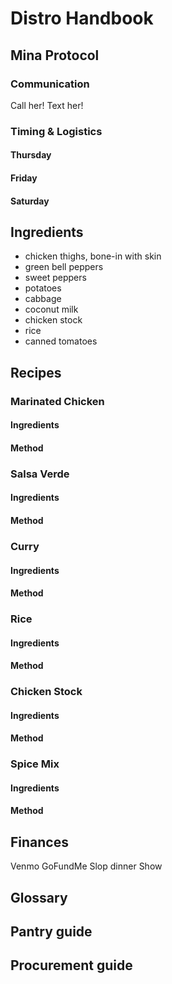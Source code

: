 # Distro Handbook

## Mina Protocol
### Communication
Call her! Text her!
### Timing & Logistics
#### Thursday
#### Friday
#### Saturday

## Ingredients

+ chicken thighs, bone-in with skin
+ green bell peppers
+ sweet peppers
+ potatoes
+ cabbage
+ coconut milk
+ chicken stock
+ rice
+ canned tomatoes

## Recipes

### Marinated Chicken
#### Ingredients
#### Method

### Salsa Verde
#### Ingredients
#### Method

### Curry
#### Ingredients
#### Method

### Rice
#### Ingredients
#### Method

### Chicken Stock
#### Ingredients
#### Method

### Spice Mix
#### Ingredients
#### Method

## Finances
Venmo
GoFundMe
Slop dinner
Show

## Glossary

## Pantry guide

## Procurement guide
